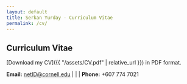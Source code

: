 ```yaml
---
layout: default
title: Serkan Yurday - Curriculum Vitae
permalink: /cv/
---
```

## Curriculum Vitae

[Download my CV]({{ "/assets/CV.pdf" | relative_url }}) in PDF format.


**Email:** [netID@cornell.edu](mailto:sy794@cornell.edu) | | | **Phone:** +607 774 7021


